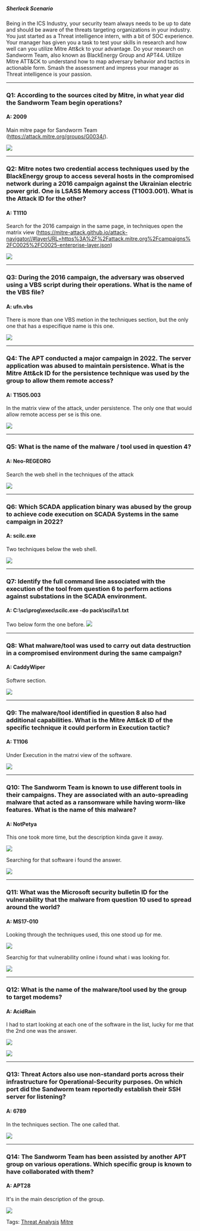 
##### Sherlock Scenario

Being in the ICS Industry, your security team always needs to be up to date and should be aware of the threats targeting organizations in your industry. You just started as a Threat intelligence intern, with a bit of SOC experience. Your manager has given you a task to test your skills in research and how well can you utilize Mitre Att&ck to your advantage. Do your research on Sandworm Team, also known as BlackEnergy Group and APT44. Utilize Mitre ATT&CK to understand how to map adversary behavior and tactics in actionable form. Smash the assessment and impress your manager as Threat intelligence is your passion.

___

### Q1: According to the sources cited by Mitre, in what year did the Sandworm Team begin operations?

#### A: 2009

Main mitre page for Sandworm Team (https://attack.mitre.org/groups/G0034/).

![](../../Img/Pasted%20image%2020250426140552.png)

___

### Q2: Mitre notes two credential access techniques used by the BlackEnergy group to access several hosts in the compromised network during a 2016 campaign against the Ukrainian electric power grid. One is LSASS Memory access (T1003.001). What is the Attack ID for the other?

#### A: T1110

Search for the 2016 campaign in the same page, in techniques open the matrix view (https://mitre-attack.github.io/attack-navigator//#layerURL=https%3A%2F%2Fattack.mitre.org%2Fcampaigns%2FC0025%2FC0025-enterprise-layer.json)

![](../../Img/Pasted%20image%2020250426140745.png)

___

### Q3: During the 2016 campaign, the adversary was observed using a VBS script during their operations. What is the name of the VBS file?

#### A: ufn.vbs

There is more than one VBS metion in the techniques section, but the only one that has a especifique name is this one.

![](../../Img/Pasted%20image%2020250426141112.png)

___

### Q4: The APT conducted a major campaign in 2022. The server application was abused to maintain persistence. What is the Mitre Att&ck ID for the persistence technique was used by the group to allow them remote access?

#### A: T1505.003

In the matrix view of the attack, under persistence. The only one that would allow remote access per se is this one.

![](../../Img/Pasted%20image%2020250426141718.png)

___

### Q5: What is the name of the malware / tool used in question 4?

#### A: Neo-REGEORG

Search the web shell in the techniques of the attack

![](../../Img/Pasted%20image%2020250426141955.png)

___

### Q6: Which SCADA application binary was abused by the group to achieve code execution on SCADA Systems in the same campaign in 2022?

#### A: scilc.exe

Two techniques below the web shell.

![](../../Img/Pasted%20image%2020250426142130.png)

___

### Q7: Identify the full command line associated with the execution of the tool from question 6 to perform actions against substations in the SCADA environment.

#### A: C:\sc\prog\exec\scilc.exe -do pack\scil\s1.txt

Two below form the one before.
![](../../Img/Pasted%20image%2020250426142255.png)

___

### Q8: What malware/tool was used to carry out data destruction in a compromised environment during the same campaign?

#### A: CaddyWiper

Softwre section.

![](../../Img/Pasted%20image%2020250426142316.png)

___

### Q9: The malware/tool identified in question 8 also had additional capabilities. What is the Mitre Att&ck ID of the specific technique it could perform in Execution tactic?

#### A: T1106

Under Execution in the matrxi view of the software.

![](../../Img/Pasted%20image%2020250426142354.png)

___

### Q10: The Sandworm Team is known to use different tools in their campaigns. They are associated with an auto-spreading malware that acted as a ransomware while having worm-like features. What is the name of this malware?

#### A: NotPetya

This one took more time, but the description kinda gave it away.

![](../../Img/Pasted%20image%2020250426142558.png)

Searching for that software i found the answer.

![](../../Img/Pasted%20image%2020250426142810.png)

___

### Q11: What was the Microsoft security bulletin ID for the vulnerability that the malware from question 10 used to spread around the world?

#### A: MS17-010

Looking through the techniques used, this one stood up for me.

![](../../Img/Pasted%20image%2020250426143221.png)

Searchig for that vulnerability online i found what i was looking for.

![](../../Img/Pasted%20image%2020250426143346.png)

___

### Q12: What is the name of the malware/tool used by the group to target modems?

#### A: AcidRain

I had to start looking at each one of the software in the list, lucky for me that the 2nd one was the answer.

![](../../Img/Pasted%20image%2020250426143546.png)

![](../../Img/Pasted%20image%2020250426143644.png)

___

### Q13: Threat Actors also use non-standard ports across their infrastructure for Operational-Security purposes. On which port did the Sandworm team reportedly establish their SSH server for listening?

#### A: 6789

In the techniques section. The one called that.

![](../../Img/Pasted%20image%2020250426143817.png)

___

### Q14: The Sandworm Team has been assisted by another APT group on various operations. Which specific group is known to have collaborated with them?

#### A: APT28

It's in the main description of the group.

![](../../Img/Pasted%20image%2020250426143851.png)


Tags: [Threat Analysis](../../Index/Threat%20Analysis.md) [Mitre](../../Index/Mitre.md) 
